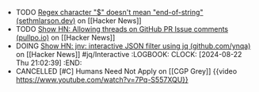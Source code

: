 - TODO [Regex character "$" doesn't mean "end-of-string" (sethmlarson.dev)](https://news.ycombinator.com/item?id=39763750) on [[Hacker News]]
- TODO [Show HN: Allowing threads on GitHub PR Issue comments (pullpo.io)](https://news.ycombinator.com/item?id=39765237) on [[Hacker News]]
- DOING [Show HN: jnv: interactive JSON filter using jq (github.com/ynqa)](https://news.ycombinator.com/item?id=39759325) on [[Hacker News]] #jq/Interactive
  :LOGBOOK:
  CLOCK: [2024-08-22 Thu 21:02:39]
  :END:
- CANCELLED [#C] Humans Need Not Apply on [[CGP Grey]]
  {{video https://www.youtube.com/watch?v=7Pq-S557XQU}}